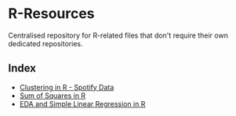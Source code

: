 # R-Resources
Centralised repository for R-related files that don't require their own dedicated repositories.

## Index

- [Clustering in R - Spotify Data](https://github.com/endaflynn198/r-resources/tree/main/clustering_in_r_spotify_data)
- [Sum of Squares in R](https://github.com/endaflynn198/r-resources/tree/main/sum_of_squares_and_other_concepts)
- [EDA and Simple Linear Regression in R](https://github.com/endaflynn198/r-resources/tree/main/simple_linear_regression)

